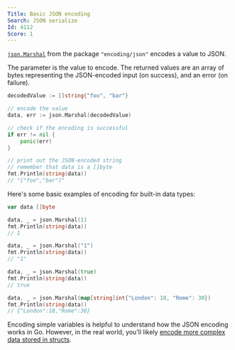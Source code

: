 ```yaml
---
Title: Basic JSON encoding
Search: JSON serialize
Id: 4112
Score: 1
---
```

[`json.Marshal`](https://golang.org/pkg/encoding/json/#Marshal) from the package `"encoding/json"` encodes a value to JSON.

The parameter is the value to encode. The returned values are an array of bytes representing the JSON-encoded input (on success), and an error (on failure).

```go
decodedValue := []string{"foo", "bar"}

// encode the value
data, err := json.Marshal(decodedValue)

// check if the encoding is successful
if err != nil {
    panic(err)
}

// print out the JSON-encoded string
// remember that data is a []byte
fmt.Println(string(data))
// "["foo","bar"]"
```

Here's some basic examples of encoding for built-in data types:

```go
var data []byte

data, _ = json.Marshal(1)
fmt.Println(string(data))
// 1

data, _ = json.Marshal("1")
fmt.Println(string(data))
// "1"

data, _ = json.Marshal(true)
fmt.Println(string(data))
// true

data, _ = json.Marshal(map[string]int{"London": 18, "Rome": 30})
fmt.Println(string(data))
// {"London":18,"Rome":30}
```

Encoding simple variables is helpful to understand how the JSON encoding works in Go. However, in the real world, you'll likely [encode more complex data stored in structs](a-22028).

